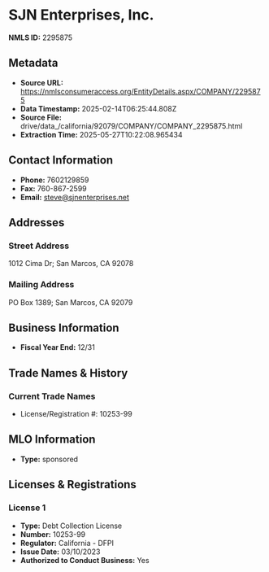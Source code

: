 # SJN Enterprises, Inc.

**NMLS ID:** 2295875

## Metadata
- **Source URL:** https://nmlsconsumeraccess.org/EntityDetails.aspx/COMPANY/2295875
- **Data Timestamp:** 2025-02-14T06:25:44.808Z
- **Source File:** drive/data_/california/92079/COMPANY/COMPANY_2295875.html
- **Extraction Time:** 2025-05-27T10:22:08.965434

## Contact Information
- **Phone:** 7602129859
- **Fax:** 760-867-2599
- **Email:** steve@sjnenterprises.net

## Addresses
### Street Address
1012 Cima Dr; San Marcos, CA 92078

### Mailing Address
PO Box 1389; San Marcos, CA 92079

## Business Information
- **Fiscal Year End:** 12/31

## Trade Names & History
### Current Trade Names
- License/Registration #: 10253-99

## MLO Information
- **Type:** sponsored

## Licenses & Registrations

### License 1
- **Type:** Debt Collection License
- **Number:** 10253-99
- **Regulator:** California - DFPI
- **Issue Date:** 03/10/2023
- **Authorized to Conduct Business:** Yes
